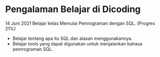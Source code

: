 # Pengalaman Belajar di Dicoding

14 Juni 2021
Belajar kelas Memulai Pemrograman dengan SQL. (Progres 21%)
* Belajar tentang apa itu SQL dan alasan menggunakannya.
* Belajar tools yang dapat digunakan untuk menjalankan bahasa pemrograman SQL.
